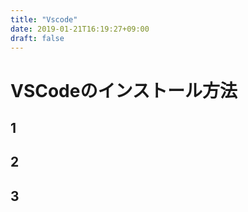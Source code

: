 ```yaml
---
title: "Vscode"
date: 2019-01-21T16:19:27+09:00
draft: false
---
```


# VSCodeのインストール方法
## 1
## 2
## 3